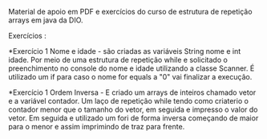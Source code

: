 Material de apoio em PDF  e exercícios do curso de estrutura de repetição arrays em java da DIO.

Exercícios :

*Exercício 1 Nome e idade - são criadas as variáveis String nome e int idade. Por meio de uma estrutura de repetição while e solicitado o preenchimento no console do nome e idade utilizando a classe Scanner. É utilizado um if para caso o nome for equals a "0" vai finalizar a execução.

*Exercício 1 Ordem Inversa - E criado um arrays de inteiros chamado vetor e a variável contador. Um laço de repetição while tendo como criaterio o contador menor que o tamanho do vetor, em seguida e impresso o valor do vetor. Em seguida e utilizado um fori  de forma inversa começando de maior para o menor e assim imprimindo de traz para frente.